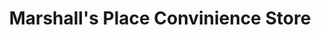 ---
title: "Marshall's Place Convinience Store"
url: /marshall/marshalls-place-convinience-store/
shop: Lebensmittel
---